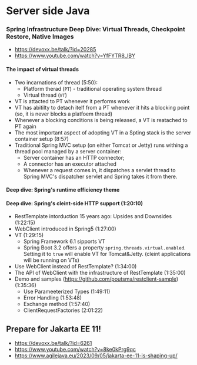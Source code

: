 # Server side Java
### Spring Infrastructure Deep Dive: Virtual Threads, Checkpoint Restore, Native Images
* https://devoxx.be/talk/?id=20285
* https://www.youtube.com/watch?v=YfFYTR8_lBY
#### The impact of virtual threads
  * Two incarnations of thread (5:50):
    * Platform therad (`PT`) - traditional operating system thread
    * Virtual thread (`VT`)
  * VT is attacted to PT whenever it performs work
  * VT has abitilty to detach itelf from a PT whenever it hits a blocking point (so, it is never blocks a platfoem thread)
  * Whenever a blocking conditions is being released, a VT is reatached to PT again
  * The most important aspect of adopting VT in a Spting stack is the server container setup (8:57)
  * Traditional Spring MVC setup (on either Tomcat or Jetty) runs withing a thread pool managed by a server container:
    *  Server container has an HTTP connector;
    *  A connector has an executor attached
    *  Whenever a request comes in, it dispatches a servlet thread to Spring MVC's dispatcher servlet and Spring takes it from there.

#### Deep dive: Spring's runtime efficiency theme

#### Deep dive: Spring's cleint-side HTTP support (1:20:10)
* RestTemplate intorduction 15 years ago: Upsides and Downsides (1:22:15)
* WebClient introduced in Spring5 (1:27:00)
* VT (1:29:15)
  * Spring Framework 6.1 sipports VT
  * Spring Boot 3.2 offers a property `spring.threads.virtual.enabled`. Setting it to `true` will enable VT for Tomcat&Jetty. (cleint applications will be running on VTs)
* Use WebClient instead of RestTemplate? (1:34:00)
* The API of WebClient with the infrastructure of RestTemplate (1:35:00)
* Demo and samples (https://github.com/poutsma/restclient-sample) (1:35:36)
  * Use Parameeterized Types (1:49:11)
  * Error Handling (1:53:48)
  * Exchange method (1:57:40)
  * ClientRequestFactories (2:01:22)

## Prepare for Jakarta EE 11!
* https://devoxx.be/talk/?id=6261
* https://www.youtube.com/watch?v=8ke0kPrg9qc
* https://www.agilejava.eu/2023/09/05/jakarta-ee-11-is-shaping-up/
